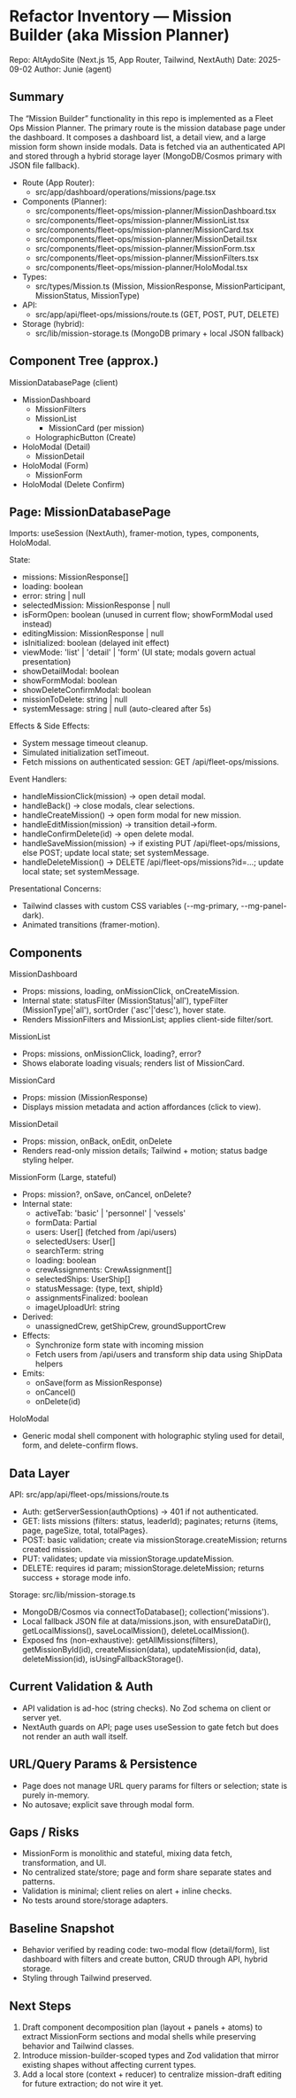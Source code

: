 # Refactor Inventory — Mission Builder (aka Mission Planner)

Repo: AltAydoSite (Next.js 15, App Router, Tailwind, NextAuth)
Date: 2025-09-02
Author: Junie (agent)

## Summary
The “Mission Builder” functionality in this repo is implemented as a Fleet Ops Mission Planner. The primary route is the mission database page under the dashboard. It composes a dashboard list, a detail view, and a large mission form shown inside modals. Data is fetched via an authenticated API and stored through a hybrid storage layer (MongoDB/Cosmos primary with JSON file fallback).

- Route (App Router):
  - src/app/dashboard/operations/missions/page.tsx
- Components (Planner):
  - src/components/fleet-ops/mission-planner/MissionDashboard.tsx
  - src/components/fleet-ops/mission-planner/MissionList.tsx
  - src/components/fleet-ops/mission-planner/MissionCard.tsx
  - src/components/fleet-ops/mission-planner/MissionDetail.tsx
  - src/components/fleet-ops/mission-planner/MissionForm.tsx
  - src/components/fleet-ops/mission-planner/MissionFilters.tsx
  - src/components/fleet-ops/mission-planner/HoloModal.tsx
- Types:
  - src/types/Mission.ts (Mission, MissionResponse, MissionParticipant, MissionStatus, MissionType)
- API:
  - src/app/api/fleet-ops/missions/route.ts (GET, POST, PUT, DELETE)
- Storage (hybrid):
  - src/lib/mission-storage.ts (MongoDB primary + local JSON fallback)

## Component Tree (approx.)

MissionDatabasePage (client)
- MissionDashboard
  - MissionFilters
  - MissionList
    - MissionCard (per mission)
  - HolographicButton (Create)
- HoloModal (Detail)
  - MissionDetail
- HoloModal (Form)
  - MissionForm
- HoloModal (Delete Confirm)

## Page: MissionDatabasePage

Imports: useSession (NextAuth), framer-motion, types, components, HoloModal.

State:
- missions: MissionResponse[]
- loading: boolean
- error: string | null
- selectedMission: MissionResponse | null
- isFormOpen: boolean (unused in current flow; showFormModal used instead)
- editingMission: MissionResponse | null
- isInitialized: boolean (delayed init effect)
- viewMode: 'list' | 'detail' | 'form' (UI state; modals govern actual presentation)
- showDetailModal: boolean
- showFormModal: boolean
- showDeleteConfirmModal: boolean
- missionToDelete: string | null
- systemMessage: string | null (auto-cleared after 5s)

Effects & Side Effects:
- System message timeout cleanup.
- Simulated initialization setTimeout.
- Fetch missions on authenticated session: GET /api/fleet-ops/missions.

Event Handlers:
- handleMissionClick(mission) -> open detail modal.
- handleBack() -> close modals, clear selections.
- handleCreateMission() -> open form modal for new mission.
- handleEditMission(mission) -> transition detail->form.
- handleConfirmDelete(id) -> open delete modal.
- handleSaveMission(mission) -> if existing PUT /api/fleet-ops/missions, else POST; update local state; set systemMessage.
- handleDeleteMission() -> DELETE /api/fleet-ops/missions?id=...; update local state; set systemMessage.

Presentational Concerns:
- Tailwind classes with custom CSS variables (--mg-primary, --mg-panel-dark).
- Animated transitions (framer-motion).

## Components

MissionDashboard
- Props: missions, loading, onMissionClick, onCreateMission.
- Internal state: statusFilter (MissionStatus|'all'), typeFilter (MissionType|'all'), sortOrder ('asc'|'desc'), hover state.
- Renders MissionFilters and MissionList; applies client-side filter/sort.

MissionList
- Props: missions, onMissionClick, loading?, error?
- Shows elaborate loading visuals; renders list of MissionCard.

MissionCard
- Props: mission (MissionResponse)
- Displays mission metadata and action affordances (click to view).

MissionDetail
- Props: mission, onBack, onEdit, onDelete
- Renders read-only mission details; Tailwind + motion; status badge styling helper.

MissionForm (Large, stateful)
- Props: mission?, onSave, onCancel, onDelete?
- Internal state:
  - activeTab: 'basic' | 'personnel' | 'vessels'
  - formData: Partial<MissionResponse>
  - users: User[] (fetched from /api/users)
  - selectedUsers: User[]
  - searchTerm: string
  - loading: boolean
  - crewAssignments: CrewAssignment[]
  - selectedShips: UserShip[]
  - statusMessage: {type, text, shipId}
  - assignmentsFinalized: boolean
  - imageUploadUrl: string
- Derived:
  - unassignedCrew, getShipCrew, groundSupportCrew
- Effects:
  - Synchronize form state with incoming mission
  - Fetch users from /api/users and transform ship data using ShipData helpers
- Emits:
  - onSave(form as MissionResponse)
  - onCancel()
  - onDelete(id)

HoloModal
- Generic modal shell component with holographic styling used for detail, form, and delete-confirm flows.

## Data Layer

API: src/app/api/fleet-ops/missions/route.ts
- Auth: getServerSession(authOptions) -> 401 if not authenticated.
- GET: lists missions (filters: status, leaderId); paginates; returns {items, page, pageSize, total, totalPages}.
- POST: basic validation; create via missionStorage.createMission; returns created mission.
- PUT: validates; update via missionStorage.updateMission.
- DELETE: requires id param; missionStorage.deleteMission; returns success + storage mode info.

Storage: src/lib/mission-storage.ts
- MongoDB/Cosmos via connectToDatabase(); collection('missions').
- Local fallback JSON file at data/missions.json, with ensureDataDir(), getLocalMissions(), saveLocalMission(), deleteLocalMission().
- Exposed fns (non-exhaustive): getAllMissions(filters), getMissionById(id), createMission(data), updateMission(id, data), deleteMission(id), isUsingFallbackStorage().

## Current Validation & Auth
- API validation is ad-hoc (string checks). No Zod schema on client or server yet.
- NextAuth guards on API; page uses useSession to gate fetch but does not render an auth wall itself.

## URL/Query Params & Persistence
- Page does not manage URL query params for filters or selection; state is purely in-memory.
- No autosave; explicit save through modal form.

## Gaps / Risks
- MissionForm is monolithic and stateful, mixing data fetch, transformation, and UI.
- No centralized state/store; page and form share separate states and patterns.
- Validation is minimal; client relies on alert + inline checks.
- No tests around store/storage adapters.

## Baseline Snapshot
- Behavior verified by reading code: two-modal flow (detail/form), list dashboard with filters and create button, CRUD through API, hybrid storage.
- Styling through Tailwind preserved.

## Next Steps
1) Draft component decomposition plan (layout + panels + atoms) to extract MissionForm sections and modal shells while preserving behavior and Tailwind classes.
2) Introduce mission-builder-scoped types and Zod validation that mirror existing shapes without affecting current types.
3) Add a local store (context + reducer) to centralize mission-draft editing for future extraction; do not wire it yet.
